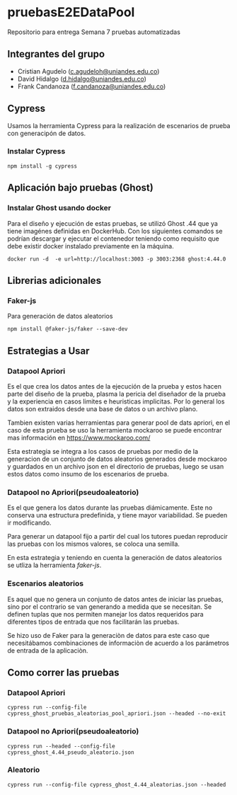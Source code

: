 # pruebasE2EDataPool
Repositorio para entrega Semana 7 pruebas automatizadas

## Integrantes del grupo
- Cristian Agudelo (c.agudeloh@uniandes.edu.co)
- David Hidalgo (d.hidalgo@uniandes.edu.co)
- Frank Candanoza (f.candanoza@uniandes.edu.co)

## Cypress

Usamos la herramienta Cypress para la realización de escenarios de prueba con generacipón de datos.

### Instalar Cypress
```
npm install -g cypress
```


## Aplicación bajo pruebas (Ghost)

### Instalar Ghost usando docker
Para el diseño y ejecución de estas pruebas, se utilizó Ghost .44 que ya tiene imagénes definidas en DockerHub. Con los siguientes comandos se podrían descargar y ejecutar el contenedor teniendo como requisito que debe existir docker instalado previamente en la máquina.

```
docker run -d  -e url=http://localhost:3003 -p 3003:2368 ghost:4.44.0
```

## Librerias adicionales

### Faker-js
Para generación de datos aleatorios


```
npm install @faker-js/faker --save-dev
```


## Estrategias a Usar

### Datapool Apriori

Es el que crea los datos antes de la ejecución de la prueba y estos hacen parte del diseño de la prueba,
plasma la pericia del diseñador de la prueba y la experiencia en casos limites e heuristicas implicitas.
Por lo general los datos son extraidos desde una base de datos o un archivo plano.

Tambien existen varias herramientas para generar pool de dats apriori, en el caso de esta prueba se uso la herramienta mockaroo
se puede encontrar mas información en https://www.mockaroo.com/

Esta estrategia se integra a los casos de pruebas por medio de la generacion de un conjunto de datos aleatorios generados desde mockaroo y guardados en un archivo json 
en el directorio de pruebas, luego se usan estos datos como insumo de los escenarios de prueba.

### Datapool no Apriori(pseudoaleatorio) 
Es el que genera los datos durante las pruebas diámicamente. 
Este no conserva una estructura predefinida, y tiene mayor variabilidad. Se pueden ir modificando. 

Para generar un datapool fijo a partir del cual los tutores puedan reproducir las pruebas con los mismos valores, se coloca una semilla.

En esta estrategia y teniendo en cuenta la generación de datos aleatorios se utliza la herramienta _faker-js_.



### Escenarios aleatorios
Es aquel que no genera un conjunto de datos antes de iniciar las pruebas, sino por el contrario se van generando a medida que se necesitan. Se definen tuplas que nos permiten manejar los datos requeridos para diferentes tipos de entrada que nos facilitarán las pruebas. 

Se hizo uso de Faker para la generaciòn de datos para este caso que necesitábamos combinaciones de informaciòn de acuerdo a los parámetros de entrada de la aplicaciòn. 


## Como correr las pruebas

### Datapool Apriori
```
cypress run --config-file cypress_ghost_pruebas_aleatorias_pool_apriori.json --headed --no-exit
```

### Datapool no Apriori(pseudoaleatorio) 
```
cypress run --headed --config-file cypress_ghost_4.44_pseudo_aleatorio.json
```

### Aleatorio
```
cypress run --config-file cypress_ghost_4.44_aleatorias.json --headed
```
